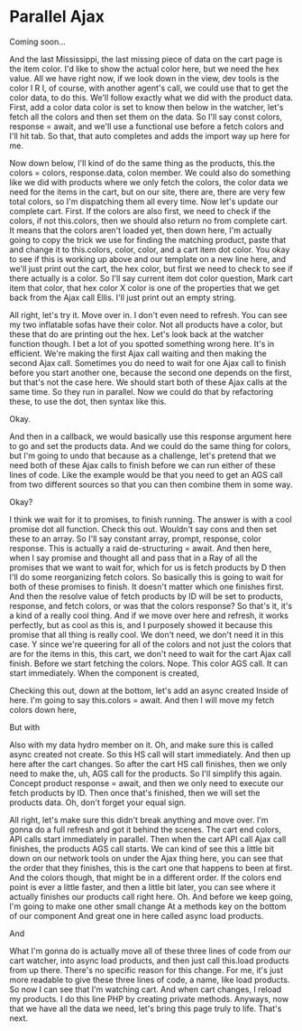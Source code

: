 # Parallel Ajax

Coming soon...

And the last Mississippi, the last missing piece of data on the cart page is the item
color. I'd like to show the actual color here, but we need the hex value. All we have
right now, if we look down in the view, dev tools is the color I R I, of course, with
another agent's call, we could use that to get the color data, to do this. We'll
follow exactly what we did with the product data. First, add a color data color is
set to know then below in the watcher, let's fetch all the colors and then set them
on the data. So I'll say const colors, response = await, and we'll use a functional
use before a fetch colors and I'll hit tab. So that, that auto completes and adds the
import way up here for me.

Now down below, I'll kind of do the same thing as the products, this.the colors =
colors, response.data, colon member. We could also do something like we did with
products where we only fetch the colors, the color data we need for the items in the
cart, but on our site, there are, there are very few total colors, so I'm dispatching
them all every time. Now let's update our complete cart. First. If the colors are
also first, we need to check if the colors, if not this.colors, then we should also
return no from complete cart. It means that the colors aren't loaded yet, then down
here, I'm actually going to copy the trick we use for finding the matching product,
paste that and change it to this.colors, color, color, and a cart item dot color. You
okay to see if this is working up above and our template on a new line here, and
we'll just print out the cart, the hex color, but first we need to check to see if
there actually is a color. So I'll say current item dot color question, Mark cart
item that color, that hex color X color is one of the properties that we get back
from the Ajax call Ellis. I'll just print out an empty string.

All right, let's try it. Move over in. I don't even need to refresh. You can see my
two inflatable sofas have their color. Not all products have a color, but these that
do are printing out the hex. Let's look back at the watcher function though. I bet a
lot of you spotted something wrong here. It's in efficient. We're making the first
Ajax call waiting and then making the second Ajax call. Sometimes you do need to wait
for one Ajax call to finish before you start another one, because the second one
depends on the first, but that's not the case here. We should start both of these
Ajax calls at the same time. So they run in parallel. Now we could do that by
refactoring these, to use the dot, then syntax like this.

Okay.

And then in a callback, we would basically use this response argument here to go and
set the products data. And we could do the same thing for colors, but I'm going to
undo that because as a challenge, let's pretend that we need both of these Ajax calls
to finish before we can run either of these lines of code. Like the example would be
that you need to get an AGS call from two different sources so that you can then
combine them in some way.

Okay?

I think we wait for it to promises, to finish running. The answer is with a cool
promise dot all function. Check this out. Wouldn't say cons and then set these to an
array. So I'll say constant array, prompt, response, color response. This is actually
a raid de-structuring = await. And then here, when I say promise and thought all and
pass that in a Ray of all the promises that we want to wait for, which for us is
fetch products by D then I'll do some reorganizing fetch colors. So basically this is
going to wait for both of these promises to finish. It doesn't matter which one
finishes first. And then the resolve value of fetch products by ID will be set to
products, response, and fetch colors, or was that the colors response? So that's it,
it's a kind of a really cool thing. And if we move over here and refresh, it works
perfectly, but as cool as this is, and I purposely showed it because this promise
that all thing is really cool. We don't need, we don't need it in this case. Y since
we're queering for all of the colors and not just the colors that are for the items
in this, this cart, we don't need to wait for the cart Ajax call finish. Before we
start fetching the colors. Nope. This color AGS call. It can start immediately. When
the component is created,

Checking this out, down at the bottom, let's add an async created Inside of here. I'm
going to say this.colors = await. And then I will move my fetch colors down here,

But with

Also with my data hydro member on it. Oh, and make sure this is called async created
not create. So this HS call will start immediately. And then up here after the cart
changes. So after the cart HS call finishes, then we only need to make the, uh, AGS
call for the products. So I'll simplify this again. Concept product response = await,
and then we only need to execute our fetch products by ID. Then once that's finished,
then we will set the products data. Oh, don't forget your equal sign.

All right, let's make sure this didn't break anything and move over. I'm gonna do a
full refresh and got it behind the scenes. The cart end colors, API calls start
immediately in parallel. Then when the cart API call Ajax call finishes, the products
AGS call starts. We can kind of see this a little bit down on our network tools on
under the Ajax thing here, you can see that the order that they finishes, this is the
cart one that happens to been at first. And the colors though, that might be in a
different order. If the colors end point is ever a little faster, and then a little
bit later, you can see where it actually finishes our products call right here. Oh.
And before we keep going, I'm going to make one other small change At a methods key
on the bottom of our component And great one in here called async load products.

And

What I'm gonna do is actually move all of these three lines of code from our cart
watcher, into async load products, and then just call this.load products from up
there. There's no specific reason for this change. For me, it's just more readable to
give these three lines of code, a name, like load products. So now I can see that I'm
watching cart. And when cart changes, I reload my products. I do this line PHP by
creating private methods. Anyways, now that we have all the data we need, let's bring
this page truly to life. That's next.

